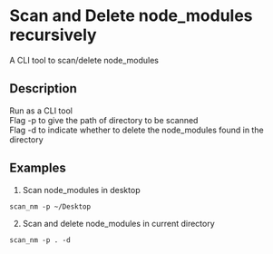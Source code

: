 # Scan and Delete node_modules recursively
A CLI tool to scan/delete node_modules

## Description
Run as a CLI tool <br/>
Flag -p to give the path of directory to be scanned <br/>
Flag -d to indicate whether to delete the node_modules found in the directory <br/>

## Examples
1. Scan node_modules in desktop
```
scan_nm -p ~/Desktop 
```

2. Scan and delete node_modules in current directory
```
scan_nm -p . -d
```